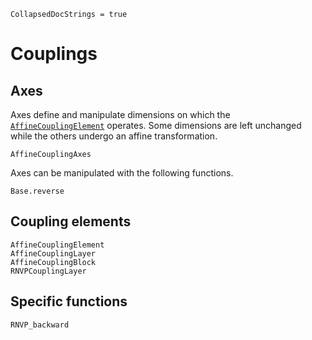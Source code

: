 ```@meta
CollapsedDocStrings = true
```


# Couplings


## Axes

Axes define and manipulate dimensions on which the [`AffineCouplingElement`](@ref) operates. Some dimensions are left unchanged while the others undergo an affine transformation.

```@docs
AffineCouplingAxes
```

Axes can be manipulated with the following functions.

```@docs
Base.reverse
```


## Coupling elements

```@docs
AffineCouplingElement
AffineCouplingLayer
AffineCouplingBlock
RNVPCouplingLayer
```

## Specific functions

```@docs
RNVP_backward
```




